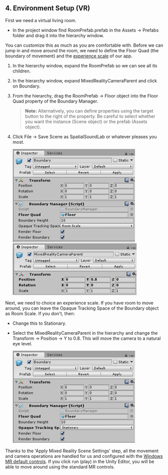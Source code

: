 ## 4. Environment Setup (VR)

First we need a virtual living room.

- In the project window find RoomPrefab.prefab in the Assets -> Prefabs folder and drag it into the hierarchy window.

You can customize this as much as you are comfortable with. Before we can jump in and move around the room, we need to define the Floor Quad (the boundary of movement) and the [experience scale](https://docs.microsoft.com/en-us/windows/mixed-reality/coordinate-systems) of our app.

1. In the hierarchy window, expand the RoomPrefab so we can see all its children.
2. In the hierarchy window, expand MixedRealityCameraParent and click on Boundary.
3. From the hierarchy, drag the RoomPrefab -> Floor object into the Floor Quad property of the Boundary Manager.
	
	>**Note:** Alternatively, you can define properties using the target button to the right of the property. Be careful to select whether you want the instance (Scene object) or the prefab (Assets object).
4. Click File -> Save Scene as SpatialSoundLab or whatever pleases you most.

	![Boundary configuration](../media/6.png)
	![Boundary configuration](../media/ytransform4.png)


Next, we need to choice an experience scale. If you have room to move around, you can leave the Opaque Tracking Space of the Boundary object as Room Scale. If you don't, then:

- Change this to Stationary.
- Select the MixedRealityCameraParent in the hierarchy and change the Transform -> Position -> Y to 0.8. This will move the camera to a natural eye level.

	![Tracking space configuration](../media/7.png)

Thanks to the 'Apply Mixed Reality Scene Settings' step, all the movement and camera operations are handled for us and configured with the [Windows MR default controls](https://docs.microsoft.com/en-us/windows/mixed-reality/navigating-the-windows-mixed-reality-home#immersive-headset-input-support). If you click run (play) in the Unity Editor, you will be able to move around using the standard MR controls.